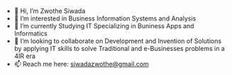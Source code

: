 - 👋 Hi, I’m Zwothe Siwada
- 👀 I’m interested in Business Information Systems and Analysis
- 🌱 I’m currently Studying IT Specializing in Buniness Apps and Informatics
- 💞️ I’m looking to collaborate on Development and Invention of Solutions by applying IT skills to solve Traditional and e-Businesses problems in a 4IR era
- 📫 Reach me here: siwadazwothe@gmail.com

<!---
Zwothe-Siwada/Zwothe-Siwada is a ✨ special ✨ repository because its `README.md` (this file) appears on your GitHub profile.
You can click the Preview link to take a look at your changes.
--->
